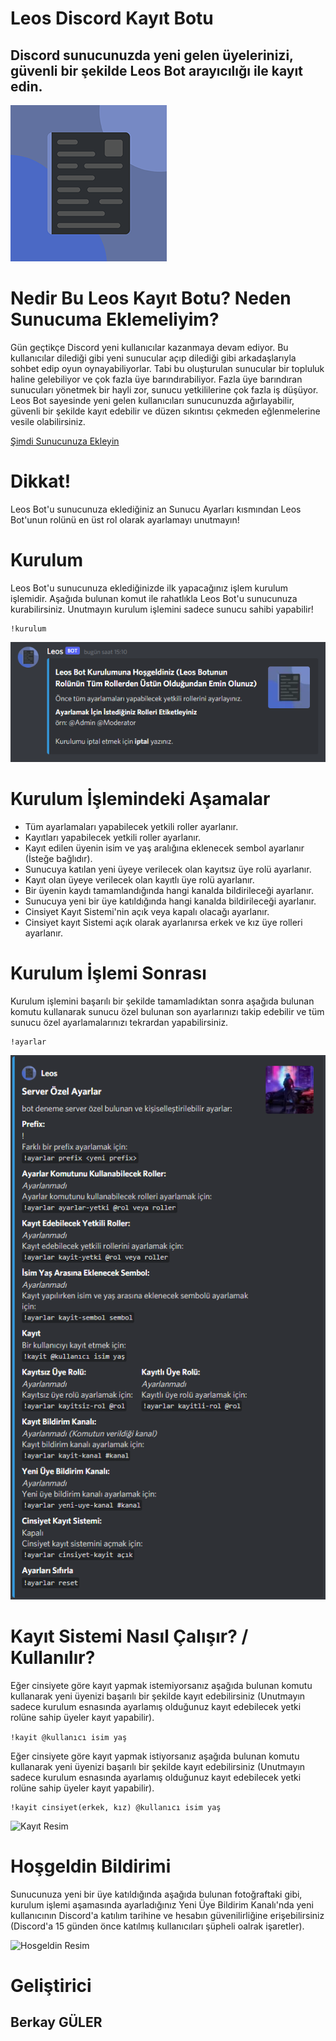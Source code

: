 # Leos Discord Kayıt Botu
## Discord sunucunuzda yeni gelen üyelerinizi, güvenli bir şekilde Leos Bot arayıcılığı ile kayıt edin.
![Leos Resim](images/leos.png)

# **Nedir Bu Leos Kayıt Botu? Neden Sunucuma Eklemeliyim?**
Gün geçtikçe Discord yeni kullanıcılar kazanmaya devam ediyor. Bu kullanıcılar dilediği gibi yeni sunucular açıp dilediği gibi arkadaşlarıyla sohbet edip oyun oynayabiliyorlar. Tabi bu oluşturulan sunucular bir topluluk haline gelebiliyor ve çok fazla üye barındırabiliyor. Fazla üye barındıran sunucuları yönetmek bir hayli zor, sunucu yetkililerine çok fazla iş düşüyor. Leos Bot sayesinde yeni gelen kullanıcıları sunucunuzda ağırlayabilir, güvenli bir şekilde kayıt edebilir ve düzen sıkıntısı çekmeden eğlenmelerine vesile olabilirsiniz.

[Şimdi Sunucunuza Ekleyin](https://discord.com/api/oauth2/authorize?client_id=859748867490971698&permissions=8&scope=bot)

# **Dikkat!**
Leos Bot'u sunucunuza eklediğiniz an Sunucu Ayarları kısmından Leos Bot'unun rolünü en üst rol olarak ayarlamayı unutmayın!

# **Kurulum**
Leos Bot'u sunucunuza eklediğinizde ilk yapacağınız işlem kurulum işlemidir. Aşağıda bulunan komut ile rahatlıkla Leos Bot'u sunucunuza kurabilirsiniz. Unutmayın kurulum işlemini sadece sunucu sahibi yapabilir!

```
!kurulum
```
![Kurulum Resim](images/kurulum-1.png)

# **Kurulum İşlemindeki Aşamalar**
* Tüm ayarlamaları yapabilecek yetkili roller ayarlanır.
* Kayıtları yapabilecek yetkili roller ayarlanır.
* Kayıt edilen üyenin isim ve yaş aralığına eklenecek sembol ayarlanır (İsteğe bağlıdır).
* Sunucuya katılan yeni üyeye verilecek olan kayıtsız üye rolü ayarlanır.
* Kayıt olan üyeye verilecek olan kayıtlı üye rolü ayarlanır.
* Bir üyenin kaydı tamamlandığında hangi kanalda bildirileceği ayarlanır.
* Sunucuya yeni bir üye katıldığında hangi kanalda bildirileceği ayarlanır.
* Cinsiyet Kayıt Sistemi'nin açık veya kapalı olacağı ayarlanır.
* Cinsiyet kayıt Sistemi açık olarak ayarlanırsa erkek ve kız üye rolleri ayarlanır.

# **Kurulum İşlemi Sonrası**
Kurulum işlemini başarılı bir şekilde tamamladıktan sonra aşağıda bulunan komutu kullanarak sunucu özel bulunan son ayarlarınızı takip edebilir ve tüm sunucu özel ayarlamalarınızı tekrardan yapabilirsiniz.

```
!ayarlar
```

![Ayarlar Resim](images/ayarlar.png)

# **Kayıt Sistemi Nasıl Çalışır? / Kullanılır?**
Eğer cinsiyete göre kayıt yapmak istemiyorsanız aşağıda bulunan komutu kullanarak yeni üyenizi başarılı bir şekilde kayıt edebilirsiniz (Unutmayın sadece kurulum esnasında ayarlamış olduğunuz kayıt edebilecek yetki rolüne sahip üyeler kayıt yapabilir).

```!kayit @kullanıcı isim yaş```

Eğer cinsiyete göre kayıt yapmak istiyorsanız aşağıda bulunan komutu kullanarak yeni üyenizi başarılı bir şekilde kayıt edebilirsiniz (Unutmayın sadece kurulum esnasında ayarlamış olduğunuz kayıt edebilecek yetki rolüne sahip üyeler kayıt yapabilir).

```
!kayit cinsiyet(erkek, kız) @kullanıcı isim yaş
```

![Kayıt Resim](images/kayit.png)

# **Hoşgeldin Bildirimi**
Sunucunuza yeni bir üye katıldığında aşağıda bulunan fotoğraftaki gibi, kurulum işlemi aşamasında ayarladığınız Yeni Üye Bildirim Kanalı'nda yeni kullanıcının Discord'a katılım tarihine ve hesabın güvenilirliğine erişebilirsiniz (Discord'a 15 günden önce katılmış kullanıcıları şüpheli oalrak işaretler).

![Hosgeldin Resim](images/hosgeldin.png)

# **Geliştirici**
## Berkay GÜLER
